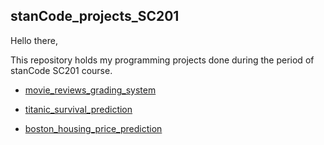 ## stanCode_projects_SC201

Hello there,

This repository holds my programming projects done during the period of stanCode SC201 course.


* [movie_reviews_grading_system](https://github.com/nano19595/stanCode_projects_SC201/tree/main/movie_reviews_grading_system)
  

* [titanic_survival_prediction](https://github.com/nano19595/stanCode_projects_SC201/tree/main/titanic_survival_prediction)
  

* [boston_housing_price_prediction](https://github.com/nano19595/stanCode_projects_SC201/tree/main/boston_housing_price_prediction)
  
  
